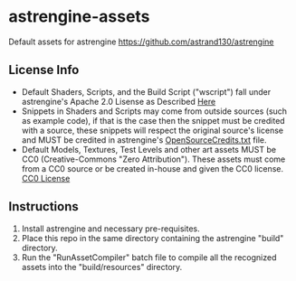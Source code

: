 # astrengine-assets
 Default assets for astrengine
 https://github.com/astrand130/astrengine
 
## License Info
* Default Shaders, Scripts, and the Build Script ("wscript") fall under astrengine's Apache 2.0 Lisense as Described [Here](https://raw.githubusercontent.com/astrand130/astrengine/master/LICENSE)
* Snippets in Shaders and Scripts may come from outside sources (such as example code), if that is the case then the snippet must be credited with a source, these snippets will respect the original source's license and MUST be credited in astrengine's [OpenSourceCredits.txt](https://raw.githubusercontent.com/astrand130/astrengine/master/source/thirdparty/OpenSourceCredits.txt) file.
* Default Models, Textures, Test Levels and other art assets MUST be CC0 (Creative-Commons "Zero Attribution"). These assets must come from a CC0 source or be created in-house and given the CC0 license. [CC0 License](http://creativecommons.org/publicdomain/zero/1.0/)

## Instructions
1. Install astrengine and necessary pre-requisites.
2. Place this repo in the same directory containing the astrengine "build" directory.
3. Run the "RunAssetCompiler" batch file to compile all the recognized assets into the "build/resources" directory.
